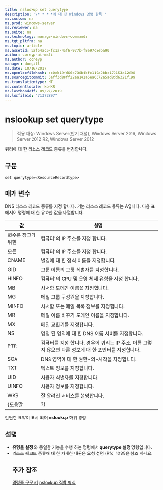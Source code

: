 ```yaml
---
title: nslookup set querytype
description: '\* * * *에 대 한 Windows 명령 항목 '
ms.custom: na
ms.prod: windows-server
ms.reviewer: na
ms.suite: na
ms.technology: manage-windows-commands
ms.tgt_pltfrm: na
ms.topic: article
ms.assetid: 5af54ac5-fc1a-4af6-977b-f8e97c8eba90
author: coreyp-at-msft
ms.author: coreyp
manager: dongill
ms.date: 10/16/2017
ms.openlocfilehash: bc0eb19fd66e738b4bfc110a2bbc172153a12d98
ms.sourcegitcommit: 6aff3d88ff22ea141a6ea6572a5ad8dd6321f199
ms.translationtype: MT
ms.contentlocale: ko-KR
ms.lasthandoff: 09/27/2019
ms.locfileid: "71372897"
---
```

# <a name="nslookup-set-querytype"></a>nslookup set querytype

>적용 대상: Windows Server(반기 채널), Windows Server 2016, Windows Server 2012 R2, Windows Server 2012

쿼리에 대 한 리소스 레코드 종류를 변경합니다.
## <a name="syntax"></a>구문
```
set querytype=<ResourceRecordtype>
```
## <a name="parameters"></a>매개 변수
<ResourceRecordtype> DNS 리소스 레코드 종류를 지정 합니다. 기본 리소스 레코드 종류는 A입니다. 다음 표에서이 명령에 대 한 유효한 값을 나열합니다.

| 값 |                                                   설명                                                   |
|-------|-----------------------------------------------------------------------------------------------------------------|
|   변수를 잠그기 위한   |                                      컴퓨터&#39;의 IP 주소를 지정 합니다.                                      |
|  모든  |                                     컴퓨터&#39;의 IP 주소를 지정 합니다.                                      |
| CNAME |                                    별칭에 대 한 정식 이름을 지정합니다.                                     |
|  GID  |                                  그룹 이름의 그룹 식별자를 지정합니다.                                  |
| HINFO |                          컴퓨터&#39;의 CPU 및 운영 체제 유형을 지정 합니다.                           |
|  MB   |                                        사서함 도메인 이름을 지정합니다.                                         |
|  MG   |                                         메일 그룹 구성원을 지정합니다.                                          |
| MINFO |                                   사서함 또는 메일 목록 정보를 지정합니다.                                   |
|  MR   |                                     메일 이름 바꾸기 도메인 이름을 지정합니다.                                      |
|  MX   |                                          메일 교환기를 지정합니다.                                          |
|  NS   |                                 명명 된 영역에 대 한 DNS 이름 서버를 지정합니다.                                 |
|  PTR  | 컴퓨터를 지정 합니다. 경우에 쿼리는 IP 주소, 이름 그렇지 않으면 다른 정보에 대 한 포인터를 지정합니다. |
|  SOA  |                                DNS 영역에 대 한 권한-의-시작을 지정합니다.                                 |
|  TXT  |                                         텍스트 정보를 지정합니다.                                         |
|  UID  |                                         사용자 식별자를 지정합니다.                                          |
| UINFO |                                         사용자 정보를 지정합니다.                                         |
|  WKS  |                                         잘 알려진 서비스를 설명합니다.                                         |
| {도움말 |                                                       ?}                                                        |

간단한 요약이 표시 되며 <strong>nslookup</strong> 하위 명령
## <a name="remarks"></a>설명
- <strong>유형을 설정</strong> 와 동일한 기능을 수행 하는 명령에서 <strong>querytype 설정</strong> 명령입니다.
- 리소스 레코드 종류에 대 한 자세한 내용은 요청 설명 (Rfc) 1035을 참조 하세요.
  ## <a name="additional-references"></a>추가 참조
  <a href="command-line-syntax-key.md" data-raw-source="[Command-Line Syntax Key](command-line-syntax-key.md)">명령줄 구문 키</a>
  <a href="nslookup-set-type.md" data-raw-source="[nslookup set type](nslookup-set-type.md)">nslookup 집합 형식</a>
